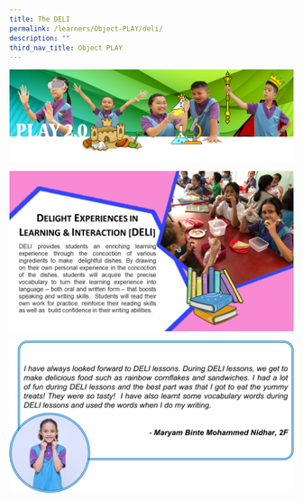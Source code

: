 ```yaml
---
title: The DELI
permalink: /learners/Object-PLAY/deli/
description: ""
third_nav_title: Object PLAY
---
```

![](/images/PLAYbanner.png)

![](/images/PLAY-EL-KP-DELI-1-1024x576.png)

![](/images/EL-slide3-1024x548.png)